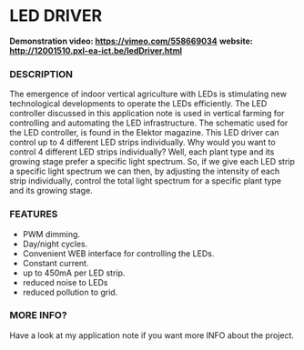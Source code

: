 # LED DRIVER

**Demonstration video: https://vimeo.com/558669034**
**website: http://12001510.pxl-ea-ict.be/ledDriver.html**

### DESCRIPTION

The emergence of indoor vertical agriculture with LEDs is stimulating new technological developments to operate the LEDs efficiently. The LED controller discussed in this application note is used in vertical farming for controlling and automating the LED infrastructure. The schematic used for the LED controller, is found in the Elektor magazine. This LED driver can control up to 4 different LED strips individually. Why would you want to control 4 different LED strips individually? Well, each plant type and its growing stage prefer a specific light spectrum. So, if we give each LED strip a specific light spectrum we can then, by adjusting the intensity of each strip individually, control the total light spectrum for a specific plant type and its growing stage.

### FEATURES

* PWM dimming.
* Day/night cycles.
* Convenient WEB interface for controlling the LEDs.
* Constant current.
* up to 450mA per LED strip.
* reduced noise to LEDs
* reduced pollution to grid.

### MORE INFO?

Have a look at my application note if you want more INFO about the project.
